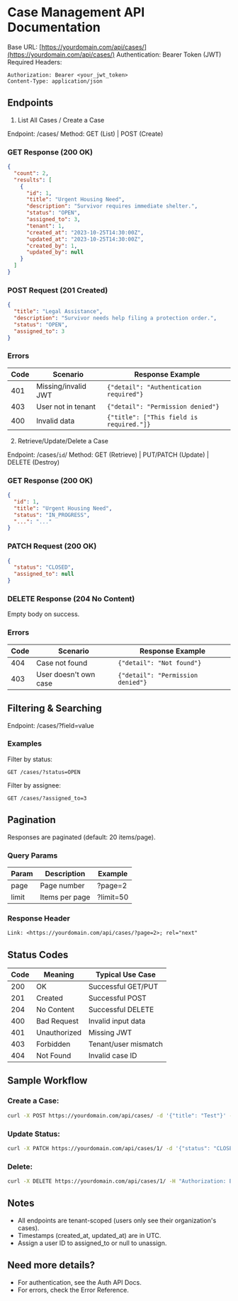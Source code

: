 # Case Management API Documentation

Base URL: [https://yourdomain.com/api/cases/](https://yourdomain.com/api/cases/)
Authentication: Bearer Token (JWT)
Required Headers:

```http
Authorization: Bearer <your_jwt_token>
Content-Type: application/json
```

## Endpoints

1. List All Cases / Create a Case

Endpoint: /cases/
Method: GET (List) | POST (Create)

### GET Response (200 OK)
```json
{
  "count": 2,
  "results": [
    {
      "id": 1,
      "title": "Urgent Housing Need",
      "description": "Survivor requires immediate shelter.",
      "status": "OPEN",
      "assigned_to": 3,
      "tenant": 1,
      "created_at": "2023-10-25T14:30:00Z",
      "updated_at": "2023-10-25T14:30:00Z",
      "created_by": 1,
      "updated_by": null
    }
  ]
}
```

### POST Request (201 Created)
```json
{
  "title": "Legal Assistance",
  "description": "Survivor needs help filing a protection order.",
  "status": "OPEN",
  "assigned_to": 3
}
```

### Errors
| Code | Scenario | Response Example |
|------|----------|------------------|
| 401 | Missing/invalid JWT | `{"detail": "Authentication required"}` |
| 403 | User not in tenant | `{"detail": "Permission denied"}` |
| 400 | Invalid data | `{"title": ["This field is required."]}` |

2. Retrieve/Update/Delete a Case

Endpoint: /cases/`id`/
Method: GET (Retrieve) | PUT/PATCH (Update) | DELETE (Destroy)

### GET Response (200 OK)
```json
{
  "id": 1,
  "title": "Urgent Housing Need",
  "status": "IN_PROGRESS",
  "...": "..."
}
```

### PATCH Request (200 OK)
```json
{
  "status": "CLOSED",
  "assigned_to": null
}
```

### DELETE Response (204 No Content)
Empty body on success.

### Errors
| Code | Scenario | Response Example |
|------|----------|------------------|
| 404 | Case not found | `{"detail": "Not found"}` |
| 403 | User doesn't own case | `{"detail": "Permission denied"}` |

## Filtering & Searching
Endpoint: /cases/?field=value

### Examples
Filter by status:

```http
GET /cases/?status=OPEN
```

Filter by assignee:

```http
GET /cases/?assigned_to=3
```

## Pagination
Responses are paginated (default: 20 items/page).

### Query Params
| Param | Description | Example |
|-------|-------------|---------|
| page | Page number | ?page=2 |
| limit | Items per page | ?limit=50 |

### Response Header
```http
Link: <https://yourdomain.com/api/cases/?page=2>; rel="next"
```

## Status Codes
| Code | Meaning | Typical Use Case |
|------|---------|------------------|
| 200 | OK | Successful GET/PUT |
| 201 | Created | Successful POST |
| 204 | No Content | Successful DELETE |
| 400 | Bad Request | Invalid input data |
| 401 | Unauthorized | Missing JWT |
| 403 | Forbidden | Tenant/user mismatch |
| 404 | Not Found | Invalid case ID |

## Sample Workflow

### Create a Case:
```bash
curl -X POST https://yourdomain.com/api/cases/ -d '{"title": "Test"}' -H "Authorization: Bearer <token>"
```

### Update Status:
```bash
curl -X PATCH https://yourdomain.com/api/cases/1/ -d '{"status": "CLOSED"}' -H "Authorization: Bearer <token>"
```

### Delete:
```bash
curl -X DELETE https://yourdomain.com/api/cases/1/ -H "Authorization: Bearer <token>"
```

## Notes
- All endpoints are tenant-scoped (users only see their organization's cases).
- Timestamps (created_at, updated_at) are in UTC.
- Assign a user ID to assigned_to or null to unassign.

## Need more details?
- For authentication, see the Auth API Docs.
- For errors, check the Error Reference.
